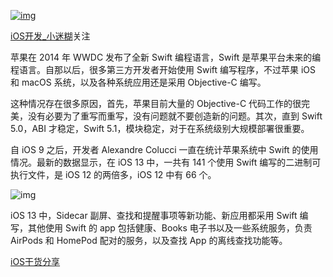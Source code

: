 [![img](https://upload.jianshu.io/users/upload_avatars/8654141/ac6326e1-4605-4e84-9893-ccc2cf78de95.JPG?imageMogr2/auto-orient/strip|imageView2/1/w/96/h/96/format/webp)](https://www.jianshu.com/u/033641990ba6)

[iOS开发_小迷糊](https://www.jianshu.com/u/033641990ba6)关注

苹果在 2014 年 WWDC 发布了全新 Swift 编程语言，Swift 是苹果平台未来的编程语言。自那以后，很多第三方开发者开始使用 Swift 编写程序，不过苹果 iOS 和 macOS 系统，以及各种系统应用还是采用 Objective-C 编写。

这种情况存在很多原因，首先，苹果目前大量的 Objective-C 代码工作的很完美，没有必要为了重写而重写，没有问题就不要创造新的问题。其次，直到 Swift 5.0，ABI 才稳定，Swift 5.1，模块稳定，对于在系统级别大规模部署很重要。

自 iOS 9 之后，开发者 Alexandre Colucci 一直在统计苹果系统中 Swift 的使用情况。最新的数据显示，在 iOS 13 中，一共有 141 个使用 Swift 编写的二进制可执行文件，是 iOS 12 的两倍多，iOS 12 中有 66 个。



![img](https://upload-images.jianshu.io/upload_images/8654141-d3f385d91934a3da.png?imageMogr2/auto-orient/strip|imageView2/2/w/651/format/webp)

iOS 13 中，Sidecar 副屏、查找和提醒事项等新功能、新应用都采用 Swift 编写，其他使用 Swift 的 app 包括健康、Books 电子书以及一些系统服务，负责 AirPods 和 HomePod 配对的服务，以及查找 App 的离线查找功能等。




[iOS干货分享](https://www.jianshu.com/nb/18054852)